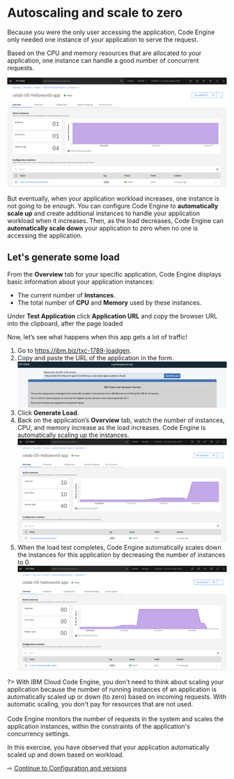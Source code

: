 # Autoscaling and scale to zero

Because you were the only user accessing the application, Code Engine only needed one instance of your application to serve the request.

Based on the CPU and memory resources that are allocated to your application, one instance can handle a good number of concurrent requests.

![](images/20-one-instance.png ':size=800')

But eventually, when your application workload increases, one instance is not going to be enough. You can configure Code Engine to **automatically scale up** and create additional instances to handle your application workload when it increases. Then, as the load decreases, Code Engine can **automatically scale down** your application to zero when no one is accessing the application.

## Let's generate some load

From the **Overview** tab for your specific application, Code Engine displays basic information about your application instances:
   * The current number of **Instances**.
   * The total number of **CPU** and **Memory** used by these instances.

Under **Test Application** click **Application URL** and copy the browser URL into the clipboard, after the page loaded

Now, let’s see what happens when this app gets a lot of traffic!
1. Go to https://ibm.biz/txc-1789-loadgen.
1. Copy and paste the URL of the application in the form.
   ![](images/20-configure-load.png ':size=750')
1. Click **Generate Load**.
1. Back on the application’s **Overview** tab, watch the number of instances, CPU, and memory increase as the load increases. Code Engine is automatically scaling up the instances.
   ![](images/20-load.png ':size=750')
1. When the load test completes, Code Engine automatically scales down the instances for this application by decreasing the number of instances to 0.
   ![](images/20-load-scale-to-zero.png ':size=750')

?> With IBM Cloud Code Engine, you don't need to think about scaling your application because the number of running instances of an application is automatically scaled up or down (to zero) based on incoming requests. With automatic scaling, you don't pay for resources that are not used.
<br><br>
Code Engine monitors the number of requests in the system and scales the application instances, within the constraints of the application's concurrency settings.

In this exercise, you have observed that your application automatically scaled up and down based on workload.

⇨ [Continue to Configuration and versions](30-configuration-and-versions.md)